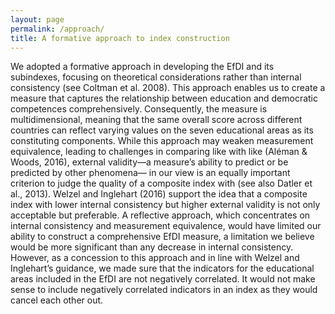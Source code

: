 ```yaml
---
layout: page
permalink: /approach/
title: A formative approach to index construction
---
```


We adopted a formative approach in developing the EfDI and its subindexes, focusing on theoretical considerations rather than internal consistency (see Coltman et al. 2008). This approach enables us to create a measure that captures the relationship between education and democratic competences comprehensively. Consequently, the measure is multidimensional, meaning that the same overall score across different countries can reflect varying values on the seven educational areas as its constituting components. While this approach may weaken measurement equivalence, leading to challenges in comparing like with like (Aléman & Woods, 2016), external validity—a measure’s ability to predict or be predicted by other phenomena— in our view is an equally important criterion to judge the quality of a composite index with (see also Datler et al., 2013). Welzel and Inglehart (2016) support the idea that a composite index with lower internal consistency but higher external validity is not only acceptable but preferable. A reflective approach, which concentrates on internal consistency and measurement equivalence, would have limited our ability to construct a comprehensive EfDI measure, a limitation we believe would be more significant than any decrease in internal consistency. However, as a concession to this approach and in line with Welzel and Inglehart’s guidance, we made sure that the indicators for the educational areas included in the EfDI are not negatively correlated. It would not make sense to include negatively correlated indicators in an index as they would cancel each other out.
